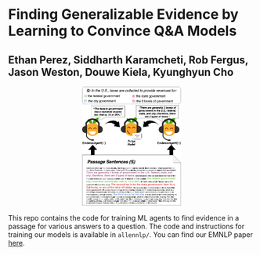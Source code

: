 # Finding Generalizable Evidence by Learning to Convince Q&amp;A Models

## Ethan Perez, Siddharth Karamcheti, Rob Fergus, Jason Weston, Douwe Kiela, Kyunghyun Cho

<p align="center"><img width="40%" src="allennlp/doc/static/Learning-to-Convince-Figure.png" /></p>

This repo contains the code for training ML agents to find evidence in a passage for various answers to a question.
The code and instructions for training our models is available in `allennlp/`.
You can find our EMNLP paper [here](https://arxiv.org/abs/1909.05863).
